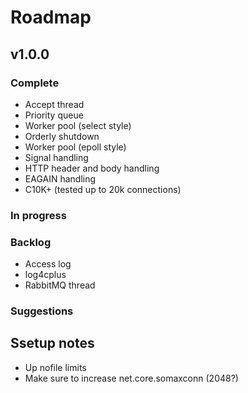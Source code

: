 # Roadmap

## v1.0.0 
### Complete
- Accept thread
- Priority queue
- Worker pool (select style)
- Orderly shutdown
- Worker pool (epoll style)
- Signal handling
- HTTP header and body handling
- EAGAIN handling
- C10K+ (tested up to 20k connections)

### In progress


### Backlog
- Access log
- log4cplus
- RabbitMQ thread

### Suggestions

## Ssetup notes
- Up nofile limits 
- Make sure to increase net.core.somaxconn (2048?)